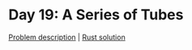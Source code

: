 # Day 19: A Series of Tubes

[Problem description](https://adventofcode.com/2017/day/19) | [Rust solution](./mod.rs)

